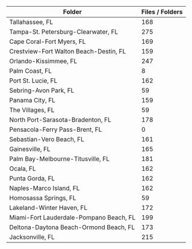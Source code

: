| Folder                                  |   Files / Folders |
|-----------------------------------------|-------------------|
| Tallahassee, FL                         |               168 |
| Tampa-St. Petersburg-Clearwater, FL     |               275 |
| Cape Coral-Fort Myers, FL               |               169 |
| Crestview-Fort Walton Beach-Destin, FL  |               159 |
| Orlando-Kissimmee, FL                   |               247 |
| Palm Coast, FL                          |                 8 |
| Port St. Lucie, FL                      |               162 |
| Sebring-Avon Park, FL                   |                59 |
| Panama City, FL                         |               159 |
| The Villages, FL                        |                59 |
| North Port-Sarasota-Bradenton, FL       |               178 |
| Pensacola-Ferry Pass-Brent, FL          |                 0 |
| Sebastian-Vero Beach, FL                |               161 |
| Gainesville, FL                         |               165 |
| Palm Bay-Melbourne-Titusville, FL       |               181 |
| Ocala, FL                               |               162 |
| Punta Gorda, FL                         |               162 |
| Naples-Marco Island, FL                 |               162 |
| Homosassa Springs, FL                   |                59 |
| Lakeland-Winter Haven, FL               |               172 |
| Miami-Fort Lauderdale-Pompano Beach, FL |               199 |
| Deltona-Daytona Beach-Ormond Beach, FL  |               173 |
| Jacksonville, FL                        |               215 |
